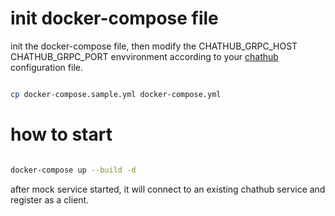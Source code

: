 # init docker-compose file

init the docker-compose file, then modify the 
CHATHUB_GRPC_HOST
CHATHUB_GRPC_PORT
envvironment according to your [chathub](https://github.com/hawkwithwind/chat-bot-hub) configuration file.

```bash

cp docker-compose.sample.yml docker-compose.yml

```

# how to start

```bash

docker-compose up --build -d

```


after mock service started, it will connect to an existing chathub service and register as a client.